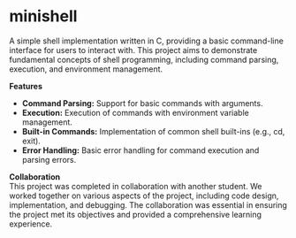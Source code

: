 # minishell
A simple shell implementation written in C, providing a basic command-line interface for users to interact with. This project aims to demonstrate fundamental concepts of shell programming, including command parsing, execution, and environment management.

**Features**
- **Command Parsing:** Support for basic commands with arguments.
- **Execution:** Execution of commands with environment variable management.
- **Built-in Commands:** Implementation of common shell built-ins (e.g., cd, exit).
- **Error Handling:** Basic error handling for command execution and parsing errors.

**Collaboration**  
This project was completed in collaboration with another student. We worked together on various aspects of the project, including code design, implementation, and debugging. The collaboration was essential in ensuring the project met its objectives and provided a comprehensive learning experience.

